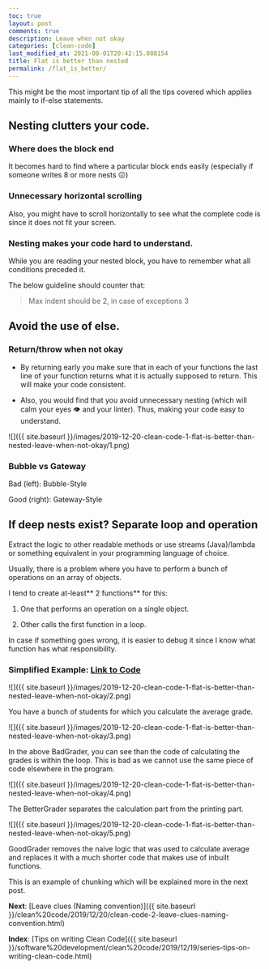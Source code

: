 ```yaml
---
toc: true
layout: post
comments: true
description: Leave when not okay
categories: [clean-code]
last_modified_at: 2021-08-01T20:42:15.088154
title: Flat is better than nested
permalink: /flat_is_better/
---
```


This might be the most important tip of all the tips covered which applies mainly to if-else statements.

## Nesting clutters your code.

### Where does the block end

It becomes hard to find where a particular block ends easily (especially if someone writes 8 or more nests 😖)

### Unnecessary horizontal scrolling

Also, you might have to scroll horizontally to see what the complete code is since it does not fit your screen.

### Nesting makes your code hard to understand.

While you are reading your nested block, you have to remember what all conditions preceded it.

The below guideline should counter that:

> Max indent should be 2, in case of exceptions 3

## Avoid the use of else.

### Return/throw when not okay

- By returning early you make sure that in each of your functions the last line of your function returns what it is actually supposed to return. This will make your code consistent.

- Also, you would find that you avoid unnecessary nesting (which will calm your eyes 👁 and your linter). Thus, making your code easy to understand.

![]({{ site.baseurl }}/images/2019-12-20-clean-code-1-flat-is-better-than-nested-leave-when-not-okay/1.png)

### Bubble vs Gateway

Bad (left): Bubble-Style

Good (right): Gateway-Style

## If deep nests exist? Separate loop and operation

Extract the logic to other readable methods or use streams (Java)/lambda or something equivalent in your programming language of choice.

Usually, there is a problem where you have to perform a bunch of operations on an array of objects.

I tend to create at-least** 2 functions** for this:

1. One that performs an operation on a single object.

1. Other calls the first function in a loop.

In case if something goes wrong, it is easier to debug it since I know what function has what responsibility.

### Simplified Example: [Link to Code](https://gist.github.com/ankschoubey/c9785400ce2c1aee8271485b15dafd6d)

![]({{ site.baseurl }}/images/2019-12-20-clean-code-1-flat-is-better-than-nested-leave-when-not-okay/2.png)

You have a bunch of students for which you calculate the average grade.

![]({{ site.baseurl }}/images/2019-12-20-clean-code-1-flat-is-better-than-nested-leave-when-not-okay/3.png)

In the above BadGrader, you can see than the code of calculating the grades is within the loop. This is bad as we cannot use the same piece of code elsewhere in the program.

![]({{ site.baseurl }}/images/2019-12-20-clean-code-1-flat-is-better-than-nested-leave-when-not-okay/4.png)

The BetterGrader separates the calculation part from the printing part.

![]({{ site.baseurl }}/images/2019-12-20-clean-code-1-flat-is-better-than-nested-leave-when-not-okay/5.png)

GoodGrader removes the naive logic that was used to calculate average and replaces it with a much shorter code that makes use of inbuilt functions.

This is an example of chunking which will be explained more in the next post.

**Next**: [Leave clues (Naming convention)]({{ site.baseurl }}/clean%20code/2019/12/20/clean-code-2-leave-clues-naming-convention.html)

**Index**: [Tips on writing Clean Code]({{ site.baseurl }}/software%20development/clean%20code/2019/12/19/series-tips-on-writing-clean-code.html)